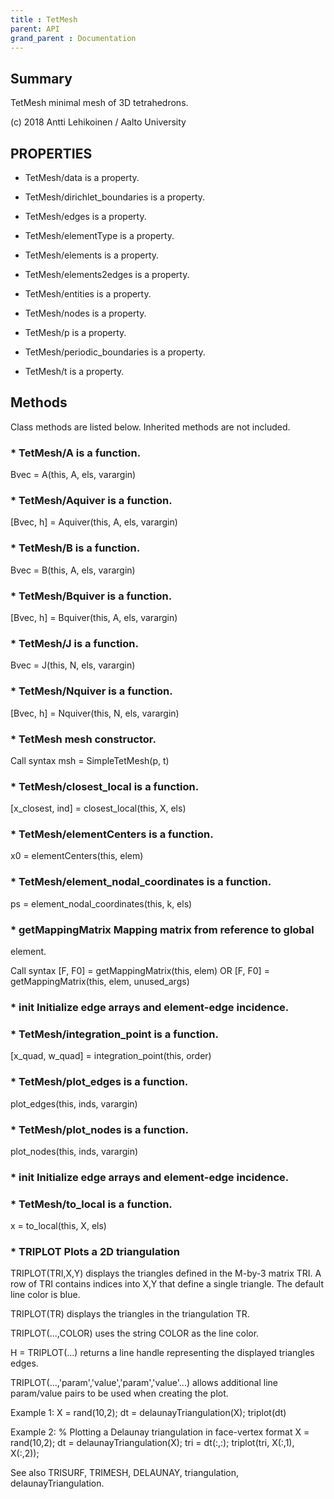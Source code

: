 ```yaml
---
title : TetMesh
parent: API
grand_parent : Documentation
---
```

## Summary
TetMesh minimal mesh of 3D tetrahedrons.

(c) 2018 Antti Lehikoinen / Aalto University
## PROPERTIES
* TetMesh/data is a property.

* TetMesh/dirichlet_boundaries is a property.

* TetMesh/edges is a property.

* TetMesh/elementType is a property.

* TetMesh/elements is a property.

* TetMesh/elements2edges is a property.

* TetMesh/entities is a property.

* TetMesh/nodes is a property.

* TetMesh/p is a property.

* TetMesh/periodic_boundaries is a property.

* TetMesh/t is a property.

## Methods
Class methods are listed below. Inherited methods are not included.
### * TetMesh/A is a function.
Bvec = A(this, A, els, varargin)

### * TetMesh/Aquiver is a function.
[Bvec, h] = Aquiver(this, A, els, varargin)

### * TetMesh/B is a function.
Bvec = B(this, A, els, varargin)

### * TetMesh/Bquiver is a function.
[Bvec, h] = Bquiver(this, A, els, varargin)

### * TetMesh/J is a function.
Bvec = J(this, N, els, varargin)

### * TetMesh/Nquiver is a function.
[Bvec, h] = Nquiver(this, N, els, varargin)

### * TetMesh mesh constructor.

Call syntax
msh = SimpleTetMesh(p, t)

### * TetMesh/closest_local is a function.
[x_closest, ind] = closest_local(this, X, els)

### * TetMesh/elementCenters is a function.
x0 = elementCenters(this, elem)

### * TetMesh/element_nodal_coordinates is a function.
ps = element_nodal_coordinates(this, k, els)

### * getMappingMatrix Mapping matrix from reference to global
element.

Call syntax
[F, F0] = getMappingMatrix(this, elem) OR
[F, F0] = getMappingMatrix(this, elem, unused_args)

### * init Initialize edge arrays and element-edge incidence.

### * TetMesh/integration_point is a function.
[x_quad, w_quad] = integration_point(this, order)

### * TetMesh/plot_edges is a function.
plot_edges(this, inds, varargin)

### * TetMesh/plot_nodes is a function.
plot_nodes(this, inds, varargin)

### * init Initialize edge arrays and element-edge incidence.

### * TetMesh/to_local is a function.
x = to_local(this, X, els)

### * TRIPLOT Plots a 2D triangulation
TRIPLOT(TRI,X,Y) displays the triangles defined in the
M-by-3 matrix TRI.  A row of TRI contains indices into X,Y that
define a single triangle. The default line color is blue.

TRIPLOT(TR) displays the triangles in the triangulation TR.

TRIPLOT(...,COLOR) uses the string COLOR as the line color.

H = TRIPLOT(...) returns a line handle representing the displayed
triangles edges.

TRIPLOT(...,'param','value','param','value'...) allows additional
line param/value pairs to be used when creating the plot.

Example 1:
X = rand(10,2);
dt = delaunayTriangulation(X);
triplot(dt)

Example 2:
% Plotting a Delaunay triangulation in face-vertex format
X = rand(10,2);
dt = delaunayTriangulation(X);
tri = dt(:,:);
triplot(tri, X(:,1), X(:,2));

See also TRISURF, TRIMESH, DELAUNAY, triangulation, delaunayTriangulation.

